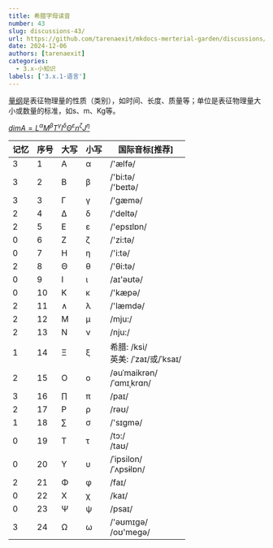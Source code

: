 ```yaml
---
title: 希腊字母读音
number: 43
slug: discussions-43/
url: https://github.com/tarenaexit/mkdocs-merterial-garden/discussions/43
date: 2024-12-06
authors: [tarenaexit]
categories: 
  - 3.x-小知识
labels: ['3.x.1-语言']
---
```


[量纲](https://baike.baidu.com/item/量纲/100412)是表征物理量的性质（类别），如时间、长度、质量等；单位是表征物理量大小或数量的标准，如s、m、Kg等。

[$dimA=L^{α}M^{β}T^{γ}I^{δ}Θ^{ε}n^{ζ}J^{η}$](https://www.latexlive.com/#ZGltQT1MJTVFJTdCJUNFJUIxJTdETSU1RSU3QiVDRSVCMiU3RFQlNUUlN0IlQ0UlQjMlN0RJJTVFJTdCJUNFJUI0JTdEJUNFJTk4JTVFJTdCJUNFJUI1JTdEbiU1RSU3QiVDRSVCNiU3REolNUUlN0IlQ0UlQjclN0Q=)

| 记忆 | 序号 | 大写 | 小写 | 国际音标[推荐]                         |
| -- | -- | -- | -- | -------------------------------- |
| 3  | 1  | Α  | α  | /'ælfə/                          |
| 3  | 2  | Β  | β  | /'bi:tə/ <br>/'beɪtə/            |
| 3  | 3  | Γ  | γ  | /'gæmə/                          |
| 2  | 4  | Δ  | δ  | /'deltə/                         |
| 2  | 5  | Ε  | ε  | /'epsɪlɒn/                       |
| 0  | 6  | Ζ  | ζ  | /'zi:tə/                         |
| 0  | 7  | Η  | η  | /'i:tə/                          |
| 2  | 8  | Θ  | θ  | /'θi:tə/                         |
| 0  | 9  | Ι  | ι  | /aɪ'əʊtə/                        |
| 0  | 10 | Κ  | κ  | /'kæpə/                          |
| 2  | 11 | ∧  | λ  | /'læmdə/                         |
| 2  | 12 | Μ  | μ  | /mju:/                           |
| 2  | 13 | Ν  | ν  | /nju:/                           |
| 1  | 14 | Ξ  | ξ  | 希腊: /ksi/ <br>英美: /ˈzaɪ/或/ˈksaɪ/ |
| 2  | 15 | Ο  | ο  | /əuˈmaikrən/ <br>/ˈɑmɪˌkrɑn/     |
| 3  | 16 | ∏  | π  | /paɪ/                            |
| 2  | 17 | Ρ  | ρ  | /rəʊ/                            |
| 1  | 18 | ∑  | σ  | /'sɪɡmə/                         |
| 0  | 19 | Τ  | τ  | /tɔ:/ <br>/taʊ/                  |
| 0  | 20 | Υ  | υ  | /ˈipsilon/ <br>/ˈʌpsɨlɒn/        |
| 2  | 21 | Φ  | φ  | /faɪ/                            |
| 0  | 22 | Χ  | χ  | /kaɪ/                            |
| 0  | 23 | Ψ  | ψ  | /psaɪ/                           |
| 3  | 24 | Ω  | ω  | /'əʊmɪɡə/ <br> /oʊ'meɡə/|

<script src="https://giscus.app/client.js"
	data-repo="tarenaexit/mkdocs-merterial-garden"
	data-repo-id="RR_kgDOL4wNPw"
	data-mapping="number"
	data-term="43"
	data-reactions-enabled="1"
	data-emit-metadata="0"
	data-input-position="bottom"
	data-theme="light"
	data-lang="zh-CN"
	crossorigin="anonymous"
	async>
</script>
